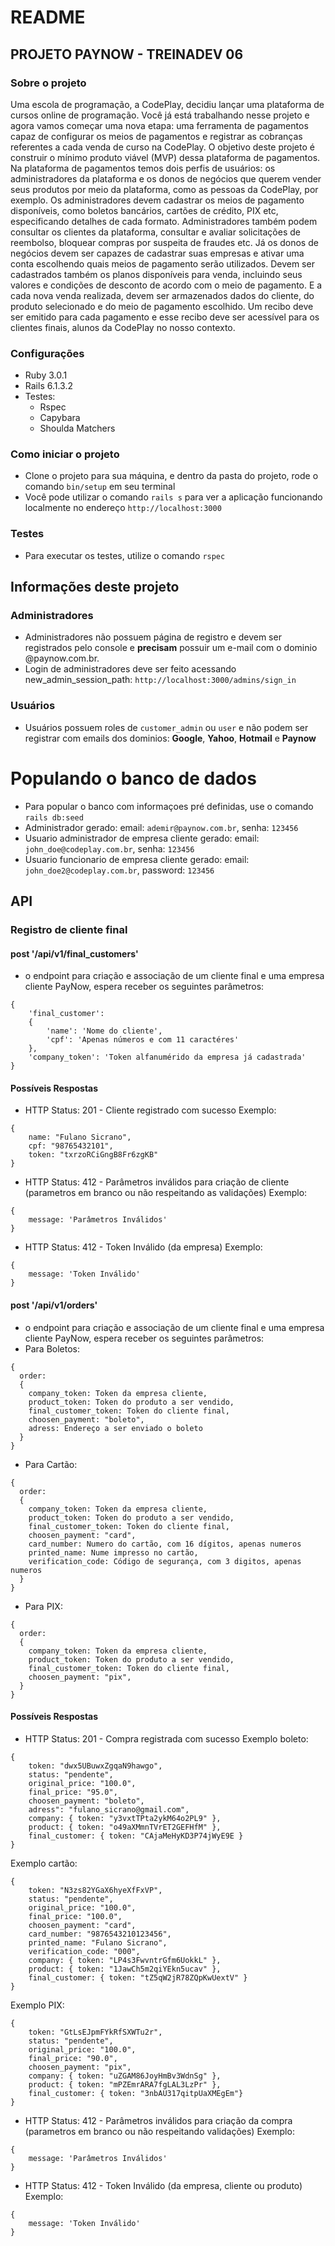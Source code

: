 # README

## PROJETO PAYNOW - TREINADEV 06

### Sobre o projeto
Uma escola de programação, a CodePlay, decidiu lançar uma plataforma de cursos online de
programação. Você já está trabalhando nesse projeto e agora vamos começar uma nova etapa:
uma ferramenta de pagamentos capaz de configurar os meios de pagamentos e registrar as
cobranças referentes a cada venda de curso na CodePlay. O objetivo deste projeto é construir
o mínimo produto viável (MVP) dessa plataforma de pagamentos.
Na plataforma de pagamentos temos dois perfis de usuários: os administradores da plataforma
e os donos de negócios que querem vender seus produtos por meio da plataforma, como as
pessoas da CodePlay, por exemplo. Os administradores devem cadastrar os meios de
pagamento disponíveis, como boletos bancários, cartões de crédito, PIX etc, especificando
detalhes de cada formato. Administradores também podem consultar os clientes da plataforma,
consultar e avaliar solicitações de reembolso, bloquear compras por suspeita de fraudes etc.
Já os donos de negócios devem ser capazes de cadastrar suas empresas e ativar uma conta
escolhendo quais meios de pagamento serão utilizados. Devem ser cadastrados também os
planos disponíveis para venda, incluindo seus valores e condições de desconto de acordo com
o meio de pagamento. E a cada nova venda realizada, devem ser armazenados dados do
cliente, do produto selecionado e do meio de pagamento escolhido. Um recibo deve ser emitido
para cada pagamento e esse recibo deve ser acessível para os clientes finais, alunos da
CodePlay no nosso contexto.

### Configurações
* Ruby 3.0.1
* Rails 6.1.3.2
* Testes:
  - Rspec
  - Capybara
  - Shoulda Matchers

### Como iniciar o projeto 
* Clone o projeto para sua máquina, e dentro da pasta do projeto, rode o comando ```bin/setup``` em seu terminal
* Você pode utilizar o comando ```rails s``` para ver a aplicação funcionando localmente no endereço ```http://localhost:3000```


### Testes
* Para executar os testes, utilize o comando ```rspec```

## Informações deste projeto
### Administradores
* Administradores não possuem página de registro e devem ser registrados pelo console e **precisam** possuir um e-mail com o dominio @paynow.com.br.
* Login de administradores deve ser feito acessando new_admin_session_path: ```http://localhost:3000/admins/sign_in```

### Usuários
* Usuários possuem roles de ```customer_admin``` ou ```user``` e não podem ser registrar com emails dos dominios: **Google**, **Yahoo**, **Hotmail** e **Paynow**
# Populando o banco de dados
* Para popular o banco com informaçoes pré definidas, use o comando ```rails db:seed```
* Administrador gerado: email: ```ademir@paynow.com.br```, senha: ```123456```
* Usuario administrador de empresa cliente gerado: email: ```john_doe@codeplay.com.br```, senha: ```123456```
* Usuario funcionario de empresa cliente gerado: email: ```john_doe2@codeplay.com.br```, password: ```123456```

## API
### Registro de cliente final
#### __post '/api/v1/final_customers'__
* o endpoint para criação e associação de um cliente final e uma empresa cliente PayNow, espera receber os seguintes parâmetros:
```
{
	'final_customer':
	{
		'name': 'Nome do cliente',
		'cpf': 'Apenas números e com 11 caractéres'
	},
	'company_token': 'Token alfanumérido da empresa já cadastrada'
}
```
#### Possíveis Respostas
* HTTP Status: 201 - Cliente registrado com sucesso
Exemplo:
```
{
	name: "Fulano Sicrano",
	cpf: "98765432101",
	token: "txrzoRCiGngB8Fr6zgKB"
}
```
* HTTP Status: 412 - Parâmetros inválidos para criação de cliente (parametros em branco ou não respeitando as validações)
Exemplo:
```
{
	message: 'Parâmetros Inválidos'
}
```
* HTTP Status: 412 - Token Inválido (da empresa)
Exemplo:
```
{
	message: 'Token Inválido'
}
```
#### __post '/api/v1/orders'__
* o endpoint para criação e associação de um cliente final e uma empresa cliente PayNow, espera receber os seguintes parâmetros:
* Para Boletos:
```
{
  order: 
  {
    company_token: Token da empresa cliente, 
    product_token: Token do produto a ser vendido, 
    final_customer_token: Token do cliente final,
    choosen_payment: "boleto",
    adress: Endereço a ser enviado o boleto
  }
}
```
* Para Cartão:
```
{
  order: 
  {
    company_token: Token da empresa cliente, 
    product_token: Token do produto a ser vendido, 
    final_customer_token: Token do cliente final,
    choosen_payment: "card",
    card_number: Numero do cartão, com 16 dígitos, apenas numeros
    printed_name: Nume impresso no cartão,
    verification_code: Código de segurança, com 3 digitos, apenas numeros
  }
}
```
* Para PIX:
```
{
  order: 
  {
    company_token: Token da empresa cliente, 
    product_token: Token do produto a ser vendido, 
    final_customer_token: Token do cliente final,
    choosen_payment: "pix",
  }
}
```
#### Possíveis Respostas
* HTTP Status: 201 - Compra registrada com sucesso
Exemplo boleto:
```
{
	token: "dwx5UBuwxZgqaN9hawgo", 
	status: "pendente", 
	original_price: "100.0",
	final_price: "95.0", 
	choosen_payment: "boleto", 
	adress": "fulano_sicrano@gmail.com", 
	company: { token: "y3vxtTPta2ykM64o2PL9" },
	product: { token: "o49aXMmnTVrET2GEFHfM" },
	final_customer: { token: "CAjaMeHyKD3P74jWyE9E }
}
```
Exemplo cartão:
```
{
	token: "N3zs82YGaX6hyeXfFxVP",
	status: "pendente", 
	original_price: "100.0", 
	final_price: "100.0", 
	choosen_payment: "card", 
	card_number: "9876543210123456", 
	printed_name: "Fulano Sicrano", 
	verification_code: "000", 
	company: { token: "LP4s3FwvntrGfm6UokkL" }, 
	product: { token: "1JawCh5m2qiYEkn5ucav" },
	final_customer: { token: "tZ5qW2jR78ZQpKwUextV" }
}
```
Exemplo PIX:
```
{
	token: "GtLsEJpmFYkRfSXWTu2r",
	status: "pendente", 
	original_price: "100.0", 
	final_price: "90.0", 
	choosen_payment: "pix", 
	company: { token: "uZGAM86JoyHmBv3WdnSg" },
	product: { token: "mPZEmrARA7fgLAL3LzPr" },
	final_customer: { token: "3nbAU317qitpUaXMEgEm"}
}
```
* HTTP Status: 412 - Parâmetros inválidos para criação da compra (parametros em branco ou não respeitando validações)
Exemplo:
```
{
	message: 'Parâmetros Inválidos'
}
```
* HTTP Status: 412 - Token Inválido (da empresa, cliente ou produto)
Exemplo:
```
{
	message: 'Token Inválido'
}
```